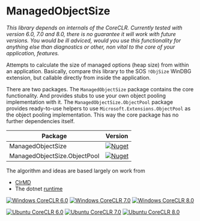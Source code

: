 # ManagedObjectSize

_This library depends on internals of the CoreCLR. Currently tested with version 6.0, 7.0 and 8.0, there is no guarantee it will work with future versions. You would be ill adviced, would you use this functionality for anything else than diagnostics or other, non vital to the core of your application, features._

Attempts to calculate the size of managed options (heap size) from within an application. Basically, compare this library to the SOS `!ObjSize` WinDBG extension, but callable
directly from inside the application.

There are two packages. The `ManagedObjectSize` package contains the core functionality. And provides stubs to use your own object pooling implementation with it.
The `ManagedObjectSize.ObjectPool` package provides ready-to-use helpers to use `Microsoft.Extensions.ObjectPool` as the object pooling implementation. This way
the core package has no further dependencies itself.

|Package                       | Version |
|------------------------------|---------|
| ManagedObjectSize            | [![Nuget](https://img.shields.io/nuget/v/ManagedObjectSize)](https://www.nuget.org/packages/ManagedObjectSize/)
| ManagedObjectSize.ObjectPool | [![Nuget](https://img.shields.io/nuget/v/ManagedObjectSize.ObjectPool)](https://www.nuget.org/packages/ManagedObjectSize.ObjectPool/)


The algorithm and ideas are based largely on work from

- [ClrMD](https://github.com/microsoft/clrmd)
- The dotnet [runtime](https://github.com/dotnet/runtime)

[![Windows CoreCLR 6.0](https://github.com/cklutz/ManagedObjectSize/actions/workflows/windows-coreclr-6.0.yml/badge.svg)](https://github.com/cklutz/ManagedObjectSize/actions/workflows/windows-coreclr-6.0.yml)
[![Windows CoreCLR 7.0](https://github.com/cklutz/ManagedObjectSize/actions/workflows/windows-coreclr-7.0.yml/badge.svg)](https://github.com/cklutz/ManagedObjectSize/actions/workflows/windows-coreclr-7.0.yml)
[![Windows CoreCLR 8.0](https://github.com/cklutz/ManagedObjectSize/actions/workflows/windows-coreclr-8.0.yml/badge.svg)](https://github.com/cklutz/ManagedObjectSize/actions/workflows/windows-coreclr-8.0.yml)

[![Ubuntu CoreCLR 6.0](https://github.com/cklutz/ManagedObjectSize/actions/workflows/ubuntu-coreclr-6.0.yml/badge.svg)](https://github.com/cklutz/ManagedObjectSize/actions/workflows/ubuntu-coreclr-6.0.yml)
[![Ubuntu CoreCLR 7.0](https://github.com/cklutz/ManagedObjectSize/actions/workflows/ubuntu-coreclr-7.0.yml/badge.svg)](https://github.com/cklutz/ManagedObjectSize/actions/workflows/ubuntu-coreclr-7.0.yml)
[![Ubuntu CoreCLR 8.0](https://github.com/cklutz/ManagedObjectSize/actions/workflows/ubuntu-coreclr-8.0.yml/badge.svg)](https://github.com/cklutz/ManagedObjectSize/actions/workflows/ubuntu-coreclr-8.0.yml)



